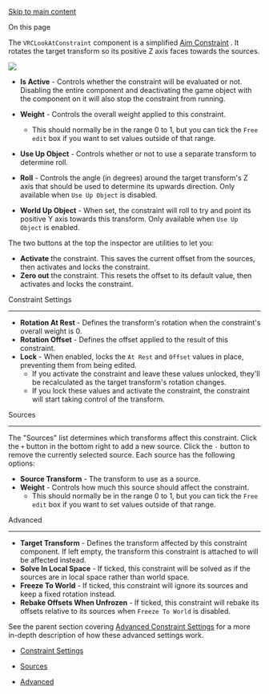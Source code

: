 [Skip to main content](https://creators.vrchat.com/avatars/avatar-dynamics/constraints/vrc-look-at-constraint/#__docusaurus_skipToContent_fallback)

On this page

The `VRCLookAtConstraint` component is a simplified [Aim Constraint](https://creators.vrchat.com/avatars/avatar-dynamics/constraints/vrc-aim-constraint)
. It rotates the target transform so its positive Z axis faces towards the sources.

![](https://creators.vrchat.com/assets/images/look-at-7d0f0b4ff65b5498abd8cc9822e2683e.png)

*   **Is Active** - Controls whether the constraint will be evaluated or not. Disabling the entire component and deactivating the game object with the component on it will also stop the constraint from running.
*   **Weight** - Controls the overall weight applied to this constraint.
    *   This should normally be in the range 0 to 1, but you can tick the `Free edit` box if you want to set values outside of that range.

*   **Use Up Object** - Controls whether or not to use a separate transform to determine roll.
*   **Roll** - Controls the angle (in degrees) around the target transform's Z axis that should be used to determine its upwards direction. Only available when `Use Up Object` is disabled.
*   **World Up Object** - When set, the constraint will roll to try and point its positive Y axis towards this transform. Only available when `Use Up Object` is enabled.

The two buttons at the top the inspector are utilities to let you:

*   **Activate** the constraint. This saves the current offset from the sources, then activates and locks the constraint.
*   **Zero out** the constraint. This resets the offset to its default value, then activates and locks the constraint.

Constraint Settings [​](https://creators.vrchat.com/avatars/avatar-dynamics/constraints/vrc-look-at-constraint/#constraint-settings- "Direct link to Constraint Settings ")

----------------------------------------------------------------------------------------------------------------------------------------------------------------------------

*   **Rotation At Rest** - Defines the transform's rotation when the constraint's overall weight is 0.
*   **Rotation Offset** - Defines the offset applied to the result of this constraint.
*   **Lock** - When enabled, locks the `At Rest` and `Offset` values in place, preventing them from being edited.
    *   If you activate the constraint and leave these values unlocked, they'll be recalculated as the target transform's rotation changes.
    *   If you lock these values and activate the constraint, the constraint will start taking control of the transform.

Sources[​](https://creators.vrchat.com/avatars/avatar-dynamics/constraints/vrc-look-at-constraint/#sources "Direct link to Sources")

-------------------------------------------------------------------------------------------------------------------------------------

The "Sources" list determines which transforms affect this constraint. Click the `+` button in the bottom right to add a new source. Click the `-` button to remove the currently selected source. Each source has the following options:

*   **Source Transform** - The transform to use as a source.
*   **Weight** - Controls how much this source should affect the constraint.
    *   This should normally be in the range 0 to 1, but you can tick the `Free edit` box if you want to set values outside of that range.

Advanced[​](https://creators.vrchat.com/avatars/avatar-dynamics/constraints/vrc-look-at-constraint/#advanced "Direct link to Advanced")

----------------------------------------------------------------------------------------------------------------------------------------

*   **Target Transform** - Defines the transform affected by this constraint component. If left empty, the transform this constraint is attached to will be affected instead.
*   **Solve In Local Space** - If ticked, this constraint will be solved as if the sources are in local space rather than world space.
*   **Freeze To World** - If ticked, this constraint will ignore its sources and keep a fixed rotation instead.
*   **Rebake Offsets When Unfrozen** - If ticked, this constraint will rebake its offsets relative to its sources when `Freeze To World` is disabled.

See the parent section covering [Advanced Constraint Settings](https://creators.vrchat.com/avatars/avatar-dynamics/constraints#advanced-constraint-settings)
 for a more in-depth description of how these advanced settings work.

*   [Constraint Settings](https://creators.vrchat.com/avatars/avatar-dynamics/constraints/vrc-look-at-constraint/#constraint-settings-)
    
*   [Sources](https://creators.vrchat.com/avatars/avatar-dynamics/constraints/vrc-look-at-constraint/#sources)
    
*   [Advanced](https://creators.vrchat.com/avatars/avatar-dynamics/constraints/vrc-look-at-constraint/#advanced)